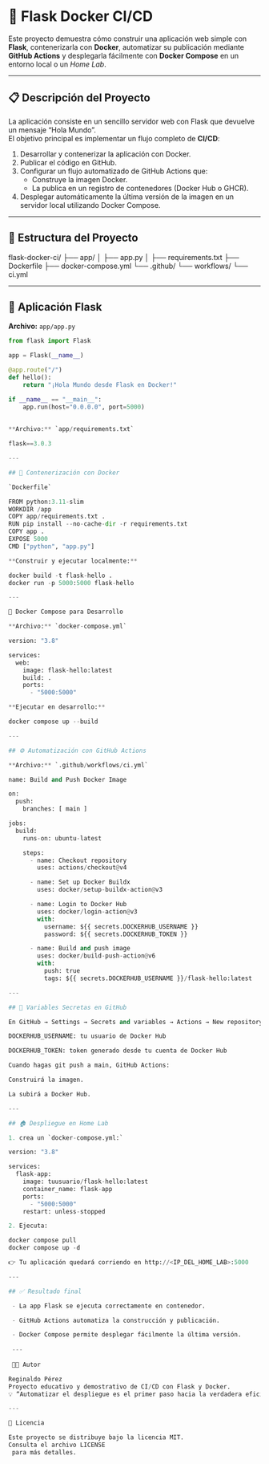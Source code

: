 # 🚀 Flask Docker CI/CD

Este proyecto demuestra cómo construir una aplicación web simple con **Flask**, contenerizarla con **Docker**, automatizar su publicación mediante **GitHub Actions** y desplegarla fácilmente con **Docker Compose** en un entorno local o un *Home Lab*.

---

## 📋 Descripción del Proyecto

La aplicación consiste en un sencillo servidor web con Flask que devuelve un mensaje “Hola Mundo”.  
El objetivo principal es implementar un flujo completo de **CI/CD**:

1. Desarrollar y contenerizar la aplicación con Docker.  
2. Publicar el código en GitHub.  
3. Configurar un flujo automatizado de GitHub Actions que:
   - Construye la imagen Docker.
   - La publica en un registro de contenedores (Docker Hub o GHCR).
4. Desplegar automáticamente la última versión de la imagen en un servidor local utilizando Docker Compose.

---

## 🧩 Estructura del Proyecto

flask-docker-ci/
├── app/
│ ├── app.py
│ ├── requirements.txt
├── Dockerfile
├── docker-compose.yml
└── .github/
└── workflows/
└── ci.yml

---

## 🐍 Aplicación Flask

**Archivo:** `app/app.py`

```python
from flask import Flask

app = Flask(__name__)

@app.route("/")
def hello():
    return "¡Hola Mundo desde Flask en Docker!"

if __name__ == "__main__":
    app.run(host="0.0.0.0", port=5000)
   
    
**Archivo:** `app/requirements.txt`

flask==3.0.3

---

## 🐳 Contenerización con Docker

`Dockerfile`

FROM python:3.11-slim
WORKDIR /app
COPY app/requirements.txt .
RUN pip install --no-cache-dir -r requirements.txt
COPY app .
EXPOSE 5000
CMD ["python", "app.py"]

**Construir y ejecutar localmente:**

docker build -t flask-hello .
docker run -p 5000:5000 flask-hello

---

🧰 Docker Compose para Desarrollo

**Archivo:** `docker-compose.yml`

version: "3.8"

services:
  web:
    image: flask-hello:latest
    build: .
    ports:
      - "5000:5000"

**Ejecutar en desarrollo:**

docker compose up --build

---

## ⚙️ Automatización con GitHub Actions

**Archivo:** `.github/workflows/ci.yml`

name: Build and Push Docker Image

on:
  push:
    branches: [ main ]

jobs:
  build:
    runs-on: ubuntu-latest

    steps:
      - name: Checkout repository
        uses: actions/checkout@v4

      - name: Set up Docker Buildx
        uses: docker/setup-buildx-action@v3

      - name: Login to Docker Hub
        uses: docker/login-action@v3
        with:
          username: ${{ secrets.DOCKERHUB_USERNAME }}
          password: ${{ secrets.DOCKERHUB_TOKEN }}

      - name: Build and push image
        uses: docker/build-push-action@v6
        with:
          push: true
          tags: ${{ secrets.DOCKERHUB_USERNAME }}/flask-hello:latest

---

## 🔐 Variables Secretas en GitHub

En GitHub → Settings → Secrets and variables → Actions → New repository secret:

DOCKERHUB_USERNAME: tu usuario de Docker Hub

DOCKERHUB_TOKEN: token generado desde tu cuenta de Docker Hub

Cuando hagas git push a main, GitHub Actions:

Construirá la imagen.

La subirá a Docker Hub.

---

## 🏠 Despliegue en Home Lab

1. crea un `docker-compose.yml:`

version: "3.8"

services:
  flask-app:
    image: tuusuario/flask-hello:latest
    container_name: flask-app
    ports:
      - "5000:5000"
    restart: unless-stopped

2. Ejecuta:

docker compose pull
docker compose up -d

👉 Tu aplicación quedará corriendo en http://<IP_DEL_HOME_LAB>:5000

---

## ✅ Resultado final

 - La app Flask se ejecuta correctamente en contenedor.

 - GitHub Actions automatiza la construcción y publicación.

 - Docker Compose permite desplegar fácilmente la última versión.
 
 ---
 
 👨‍💻 Autor

Reginaldo Pérez
Proyecto educativo y demostrativo de CI/CD con Flask y Docker.
💡 “Automatizar el despliegue es el primer paso hacia la verdadera eficiencia DevOps.”

---

📝 Licencia

Este proyecto se distribuye bajo la licencia MIT.
Consulta el archivo LICENSE
 para más detalles.
 





    

